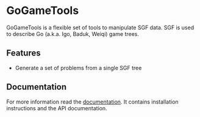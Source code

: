 # GoGameTools

GoGameTools is a flexible set of tools to manipulate SGF data. SGF is used to
describe Go (a.k.a. Igo, Baduk, Weiqi) game trees.

## Features

- Generate a set of problems from a single SGF tree

## Documentation

For more information read the [documentation](./docs/README.md). It contains installation instructions and the API documentation.
